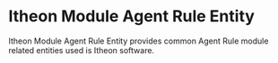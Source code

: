 Itheon Module Agent Rule Entity
=========================

Itheon Module Agent Rule Entity provides common Agent Rule module related entities used is Itheon software.
